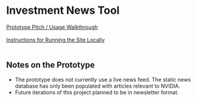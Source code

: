 # Investment News Tool
<a href="https://youtu.be/p4qiiww-3N0" target="_blank">Prototype Pitch / Usage Walkthrough</a><br><br>
<a href="https://docs.google.com/document/d/1jrR_lBK-oGOYgS3HPQmUaXzN9O1plQoA87Zb5QgaJaE/edit?usp=sharing" target="_blank">Instructions for Running the Site Locally</a><br><br>
## Notes on the Prototype
- The prototype does not currently use a live news feed. The static news database has only been populated with articles relevant to NVIDIA.
- Future iterations of this project planned to be in newsletter format.
